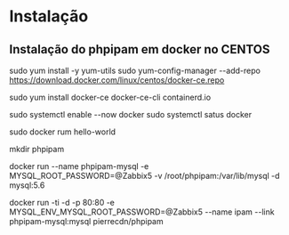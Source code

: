 # Instalação 

## Instalação do phpipam em docker no CENTOS

sudo yum install -y yum-utils
sudo yum-config-manager --add-repo https://download.docker.com/linux/centos/docker-ce.repo

sudo yum install docker-ce docker-ce-cli containerd.io

sudo systemctl enable --now docker 
sudo systemctl satus docker 

sudo docker rum hello-world

mkdir phpipam

docker run --name phpipam-mysql -e MYSQL_ROOT_PASSWORD=@Zabbix5 -v /root/phpipam:/var/lib/mysql -d mysql:5.6

docker run -ti -d -p 80:80 -e MYSQL_ENV_MYSQL_ROOT_PASSWORD=@Zabbix5 --name ipam --link phpipam-mysql:mysql pierrecdn/phpipam
